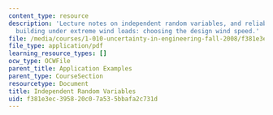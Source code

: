 ```yaml
---
content_type: resource
description: 'Lecture notes on independent random variables, and reliability of a
  building under extreme wind loads: choosing the design wind speed.'
file: /media/courses/1-010-uncertainty-in-engineering-fall-2008/f381e3ec395820c07a535bbafa2c731d_app_10.pdf
file_type: application/pdf
learning_resource_types: []
ocw_type: OCWFile
parent_title: Application Examples
parent_type: CourseSection
resourcetype: Document
title: Independent Random Variables
uid: f381e3ec-3958-20c0-7a53-5bbafa2c731d
---
```

